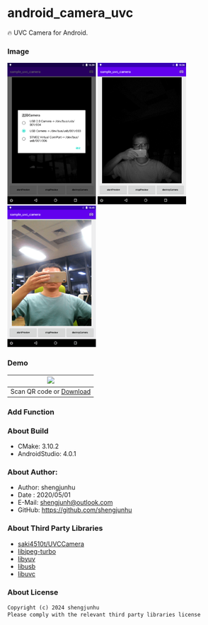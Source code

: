 # android_camera_uvc
🔥 UVC Camera for Android.

### Image
<img src="doc/img/screenshot1.png" width="200"/> <img src="doc/img/screenshot2.png" width="200"/> <img src="doc/img/screenshot3.png" width="200"/>

### Demo
| <img src="doc/img/qr_apk.png" width="250" /> |
| :--------:                                   |
| Scan QR code or [Download][1]                |

### Add Function


### About Build
* CMake: 3.10.2
* AndroidStudio: 4.0.1

### About Author:
- Author: shengjunhu
- Date  : 2020/05/01
- E-Mail: shengjunh@outlook.com
- GitHub: https://github.com/shengjunhu

### About Third Party Libraries
- [saki4510t/UVCCamera][2]
- [libjpeg-turbo][3]
- [libyuv][4]
- [libusb][5]
- [libuvc][6]

### About License
```
Copyright (c) 2024 shengjunhu
Please comply with the relevant third party libraries license
```

[1]: https://github.com/shengjunhu/android_camera_uvc/raw/main/app/release/android_camera_uvc.apk
[2]: https://github.com/saki4510t/UVCCamera
[3]: https://github.com/libjpeg-turbo/libjpeg-turbo
[4]: https://chromium.googlesource.com/external/libyuv
[5]: https://github.com/libusb/libusb
[6]: https://github.com/libuvc/libuvc

